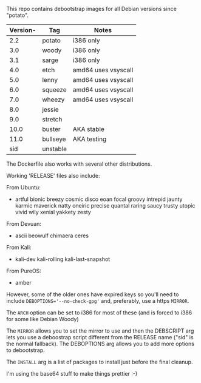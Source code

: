 This repo contains debootstrap images for all Debian versions since "potato".

Version-|Tag            |Notes
--------|---------------|--------------------
2.2     |potato         |i386 only
3.0     |woody          |i386 only
3.1     |sarge          |i386 only
4.0     |etch           |amd64 uses vsyscall
5.0     |lenny          |amd64 uses vsyscall
6.0     |squeeze        |amd64 uses vsyscall
7.0     |wheezy         |amd64 uses vsyscall
8.0     |jessie
9.0     |stretch
10.0    |buster         |AKA stable
11.0    |bullseye       |AKA testing
sid     |unstable

The Dockerfile also works with several other distributions.

Working 'RELEASE' files also include:

From Ubuntu:
  * artful bionic breezy cosmic disco eoan focal groovy intrepid jaunty karmic maverick natty oneiric precise quantal raring saucy trusty utopic vivid wily xenial yakkety zesty

From Devuan:
  * ascii beowulf chimaera ceres

From Kali:
  * kali-dev kali-rolling kali-last-snapshot

From PureOS:
  * amber

However, some of the older ones have expired keys so you'll need to include
  `DEBOPTIONS='--no-check-gpg'`
and, preferably, use a https `MIRROR`.

The `ARCH` option can be set to i386 for most of these (and is forced to i386 for some like Debian Woody)

The `MIRROR` allows you to set the mirror to use and then the DEBSCRIPT arg lets you use a deboostrap script different from the RELEASE name ("sid" is the normal fallback). The DEBOPTIONS arg allows you to add more options to debootstrap.

The `INSTALL` arg is a list of packages to install just before the final cleanup.

I'm using the base64 stuff to make things prettier :-)
